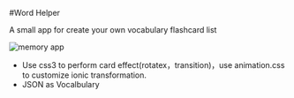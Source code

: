#Word Helper

A small app for create your own vocabulary flashcard list

![memory app](/img/word-app.gif)

* Use css3 to perform card effect(rotatex，transition)，use animation.css to customize ionic transformation.
* JSON as Vocalbulary
